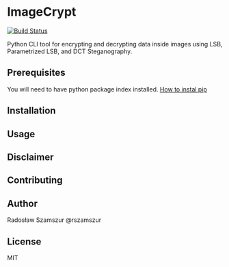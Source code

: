 # ImageCrypt

[![Build Status](https://travis-ci.org/rszamszur/ImageCrypt.svg?branch=master)](https://travis-ci.org/rszamszur/ImageCrypt)

Python CLI tool for encrypting and decrypting data inside images using LSB, Parametrized LSB, and DCT Steganography.

## Prerequisites

You will need to have python package index installed. [How to instal pip](https://pip.pypa.io/en/stable/installing/) 

## Installation

## Usage

## Disclaimer

## Contributing

## Author

Radosław Szamszur @rszamszur

## License

MIT
